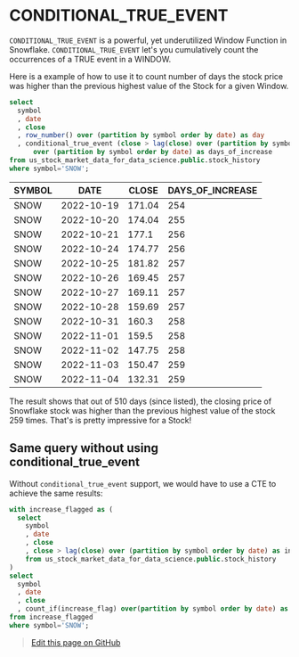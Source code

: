 # CONDITIONAL_TRUE_EVENT

`CONDITIONAL_TRUE_EVENT` is a powerful, yet underutilized Window Function in Snowflake. `CONDITIONAL_TRUE_EVENT` let's you cumulatively count the occurrences of a TRUE event in a WINDOW. 

Here is a example of how to use it to count number of days the stock price was higher than the previous highest value of the Stock for a given Window.

```sql
select
  symbol
  , date
  , close
  , row_number() over (partition by symbol order by date) as day
  , conditional_true_event (close > lag(close) over (partition by symbol order by date)) 
      over (partition by symbol order by date) as days_of_increase
from us_stock_market_data_for_data_science.public.stock_history
where symbol='SNOW';
```


| SYMBOL | DATE       | CLOSE      | DAYS_OF_INCREASE |
|--------|------------|------------|------------------|
| SNOW   | 2022-10-19 | 171.04     | 254              |
| SNOW   | 2022-10-20 | 174.04     | 255              |
| SNOW   | 2022-10-21 | 177.1      | 256              |
| SNOW   | 2022-10-24 | 174.77     | 256              |
| SNOW   | 2022-10-25 | 181.82     | 257              |
| SNOW   | 2022-10-26 | 169.45     | 257              |
| SNOW   | 2022-10-27 | 169.11     | 257              |
| SNOW   | 2022-10-28 | 159.69     | 257              |
| SNOW   | 2022-10-31 | 160.3      | 258              |
| SNOW   | 2022-11-01 | 159.5      | 258              |
| SNOW   | 2022-11-02 | 147.75     | 258              |
| SNOW   | 2022-11-03 | 150.47     | 259              |
| SNOW   | 2022-11-04 | 132.31     | 259              |

The result shows that out of 510 days (since listed), the closing price of Snowflake stock was higher than the previous highest value of the stock 259 times. That's is pretty impressive for a Stock!

## Same query without using conditional_true_event

Without `conditional_true_event` support, we would have to use a CTE to achieve the same results:

```sql
with increase_flagged as (
  select 
    symbol
    , date
    , close
    , close > lag(close) over (partition by symbol order by date) as increase_flag
    from us_stock_market_data_for_data_science.public.stock_history
)
select 
  symbol
  , date
  , close
  , count_if(increase_flag) over(partition by symbol order by date) as days_of_increase
from increase_flagged  
where symbol='SNOW';
```


> <a href="{{ site.github.repository_url }}/edit/{{ site.github.source.branch }}/{{ page.path }}">Edit this page on GitHub</a>

